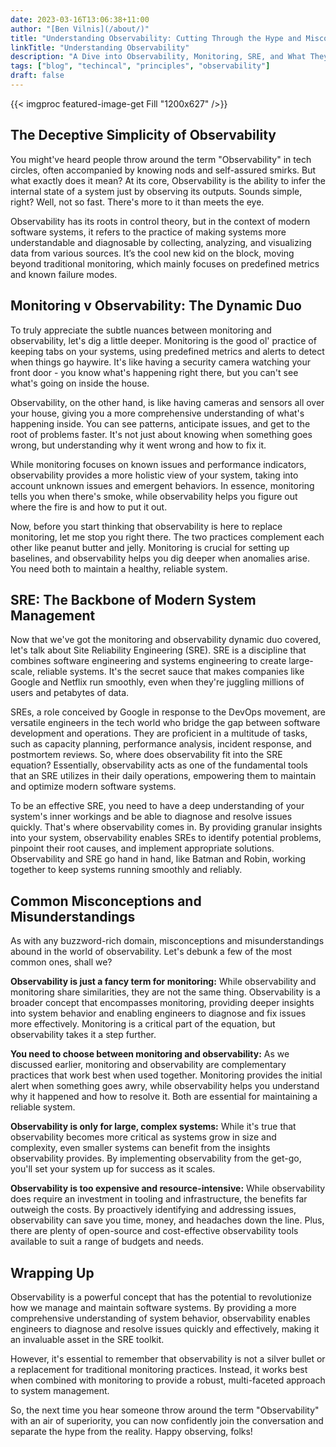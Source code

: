 ```yaml
---
date: 2023-03-16T13:06:38+11:00
author: "[Ben Vilnis](/about/)"
title: "Understanding Observability: Cutting Through the Hype and Misconceptions"
linkTitle: "Understanding Observability"
description: "A Dive into Observability, Monitoring, SRE, and What They Really Mean for Your Systems."
tags: ["blog", "techincal", "principles", "observability"]
draft: false
---
```


<div class="center-text">

  {{< imgproc featured-image-get Fill "1200x627" />}}

  ## The Deceptive Simplicity of Observability
  You might've heard people throw around the term "Observability" in tech circles, often accompanied by knowing nods and self-assured smirks. But what exactly does it mean? At its core, Observability is the ability to infer the internal state of a system just by observing its outputs. Sounds simple, right? Well, not so fast. There's more to it than meets the eye.

  Observability has its roots in control theory, but in the context of modern software systems, it refers to the practice of making systems more understandable and diagnosable by collecting, analyzing, and visualizing data from various sources. It’s the cool new kid on the block, moving beyond traditional monitoring, which mainly focuses on predefined metrics and known failure modes.

  ## Monitoring v Observability: The Dynamic Duo
  To truly appreciate the subtle nuances between monitoring and observability, let's dig a little deeper. Monitoring is the good ol' practice of keeping tabs on your systems, using predefined metrics and alerts to detect when things go haywire. It's like having a security camera watching your front door - you know what's happening right there, but you can't see what's going on inside the house.

  Observability, on the other hand, is like having cameras and sensors all over your house, giving you a more comprehensive understanding of what's happening inside. You can see patterns, anticipate issues, and get to the root of problems faster. It's not just about knowing when something goes wrong, but understanding why it went wrong and how to fix it.

  While monitoring focuses on known issues and performance indicators, observability provides a more holistic view of your system, taking into account unknown issues and emergent behaviors. In essence, monitoring tells you when there's smoke, while observability helps you figure out where the fire is and how to put it out.

  Now, before you start thinking that observability is here to replace monitoring, let me stop you right there. The two practices complement each other like peanut butter and jelly. Monitoring is crucial for setting up baselines, and observability helps you dig deeper when anomalies arise. You need both to maintain a healthy, reliable system.

  ## SRE: The Backbone of Modern System Management
  Now that we've got the monitoring and observability dynamic duo covered, let's talk about Site Reliability Engineering (SRE). SRE is a discipline that combines software engineering and systems engineering to create large-scale, reliable systems. It's the secret sauce that makes companies like Google and Netflix run smoothly, even when they're juggling millions of users and petabytes of data.

  SREs, a role conceived by Google in response to the DevOps movement, are versatile engineers in the tech world who bridge the gap between software development and operations. They are proficient in a multitude of tasks, such as capacity planning, performance analysis, incident response, and postmortem reviews. So, where does observability fit into the SRE equation? Essentially, observability acts as one of the fundamental tools that an SRE utilizes in their daily operations, empowering them to maintain and optimize modern software systems.

  To be an effective SRE, you need to have a deep understanding of your system's inner workings and be able to diagnose and resolve issues quickly. That's where observability comes in. By providing granular insights into your system, observability enables SREs to identify potential problems, pinpoint their root causes, and implement appropriate solutions. Observability and SRE go hand in hand, like Batman and Robin, working together to keep systems running smoothly and reliably.

  ## Common Misconceptions and Misunderstandings
  As with any buzzword-rich domain, misconceptions and misunderstandings abound in the world of observability. Let's debunk a few of the most common ones, shall we?

  **Observability is just a fancy term for monitoring:** While observability and monitoring share similarities, they are not the same thing. Observability is a broader concept that encompasses monitoring, providing deeper insights into system behavior and enabling engineers to diagnose and fix issues more effectively. Monitoring is a critical part of the equation, but observability takes it a step further.

  **You need to choose between monitoring and observability:** As we discussed earlier, monitoring and observability are complementary practices that work best when used together. Monitoring provides the initial alert when something goes awry, while observability helps you understand why it happened and how to resolve it. Both are essential for maintaining a reliable system.

  **Observability is only for large, complex systems:** While it's true that observability becomes more critical as systems grow in size and complexity, even smaller systems can benefit from the insights observability provides. By implementing observability from the get-go, you'll set your system up for success as it scales.

  **Observability is too expensive and resource-intensive:** While observability does require an investment in tooling and infrastructure, the benefits far outweigh the costs. By proactively identifying and addressing issues, observability can save you time, money, and headaches down the line. Plus, there are plenty of open-source and cost-effective observability tools available to suit a range of budgets and needs.

  ## Wrapping Up
  Observability is a powerful concept that has the potential to revolutionize how we manage and maintain software systems. By providing a more comprehensive understanding of system behavior, observability enables engineers to diagnose and resolve issues quickly and effectively, making it an invaluable asset in the SRE toolkit.

  However, it's essential to remember that observability is not a silver bullet or a replacement for traditional monitoring practices. Instead, it works best when combined with monitoring to provide a robust, multi-faceted approach to system management.

  So, the next time you hear someone throw around the term "Observability" with an air of superiority, you can now confidently join the conversation and separate the hype from the reality. Happy observing, folks!

</div>
